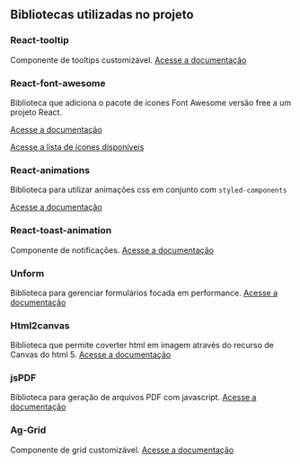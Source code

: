 
## Bibliotecas utilizadas no projeto

### React-tooltip

Componente de tooltips customizável. [Acesse a documentação](https://www.npmjs.com/package/react-tooltip)

### React-font-awesome

Biblioteca que adiciona o pacote de ícones Font Awesome versão free a um projeto React.

[Acesse a documentação](https://github.com/FortAwesome/react-fontawesome)

[Acesse a lista de ícones disponíveis](https://fontawesome.com/icons?d=gallery&m=free)

### React-animations

Biblioteca para utilizar animações css em conjunto com `styled-components`

[Acesse a documentação](https://www.npmjs.com/package/react-animations)

### React-toast-animation

Componente de notificações. [Acesse a documentação](https://jossmac.github.io/react-toast-notifications/)

### Unform

Biblioteca para gerenciar formulários focada em performance. [Acesse a documentação](https://github.com/Rocketseat/unform#readme)

### Html2canvas

Biblioteca que permite coverter html em imagem através do recurso de Canvas do html 5.
 [Acesse a documentação](https://html2canvas.hertzen.com/)

### jsPDF

Biblioteca para geração de arquivos PDF com javascript. [Acesse a documentação](https://www.npmjs.com/package/jspdf)

### Ag-Grid

Componente de grid customizável. [Acesse a documentação](https://www.ag-grid.com/react-grid/)

